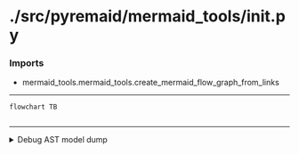 # ./src/pyremaid/mermaid_tools/__init__.py

### Imports

  - mermaid_tools.mermaid_tools.create_mermaid_flow_graph_from_links

---
```mermaid
flowchart TB


```
---

<details>
<summary>Debug AST model dump</summary>

```
Module(
  body=[
    ImportFrom(
      module='mermaid_tools.mermaid_tools',
      names=[
        alias(name='create_mermaid_flow_graph_from_links')],
      level=0,
      lineno=1,
      col_offset=0,
      end_lineno=1,
      end_col_offset=76)],
  type_ignores=[])
```
</details>

